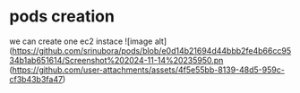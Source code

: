 # pods creation
we can create one ec2 instace
![image alt](https://github.com/srinubora/pods/blob/e0d14b21694d44bbb2fe4b66cc9534b1ab651614/Screenshot%202024-11-14%20235950.pn
(https://github.com/user-attachments/assets/4f5e55bb-8139-48d5-959c-cf3b43b3fa47)
